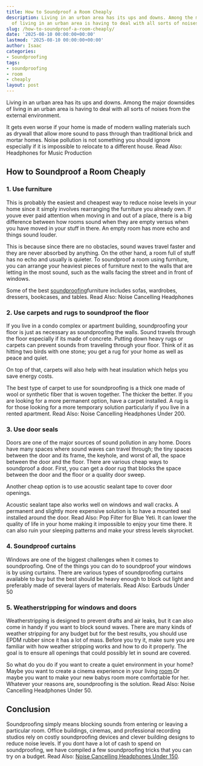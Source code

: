 ```yaml
---
title: How to Soundproof a Room Cheaply
description: Living in an urban area has its ups and downs. Among the major downsides
  of living in an urban area is having to deal with all sorts of noises from the...
slug: /how-to-soundproof-a-room-cheaply/
date: '2025-08-10 00:00:00+00:00'
lastmod: '2025-08-10 00:00:00+00:00'
author: Isaac
categories:
- Soundproofing
tags:
- soundproofing
- room
- cheaply
layout: post
---
```

Living in an urban area has its ups and downs. Among the major downsides of living in an urban area is having to deal with all sorts of noises from the external environment.

It gets even worse if your home is made of modern walling materials such as drywall that allow more sound to pass through than traditional brick and mortar homes. Noise pollution is not something you should ignore especially if it is impossible to relocate to a different house. Read Also: Headphones for Music Production

##  How to Soundproof a Room Cheaply

###  1. Use furniture

This is probably the easiest and cheapest way to reduce noise levels in your home since it simply involves rearranging the furniture you already own. If youve ever paid attention when moving in and out of a place, there is a big difference between how rooms sound when they are empty versus when you have moved in your stuff in there. An empty room has more echo and things sound louder.

This is because since there are no obstacles, sound waves travel faster and they are never absorbed by anything. On the other hand, a room full of stuff has no echo and usually is quieter. To soundproof a room using furniture, you can arrange your heaviest pieces of furniture next to the walls that are letting in the most sound, such as the walls facing the street and in front of windows.

Some of the best [soundproofing](https://pestpolicy.com/best-soundproof-earmuffs-for-sleeping/)furniture includes sofas, wardrobes, dressers, bookcases, and tables. Read Also: Noise Cancelling Headphones

###  2. Use carpets and rugs to soundproof the floor

If you live in a condo complex or apartment building, soundproofing your floor is just as necessary as soundproofing the walls. Sound travels through the floor especially if its made of concrete. Putting down heavy rugs or carpets can prevent sounds from traveling through your floor. Think of it as hitting two birds with one stone; you get a rug for your home as well as peace and quiet.

On top of that, carpets will also help with heat insulation which helps you save energy costs.

The best type of carpet to use for soundproofing is a thick one made of wool or synthetic fiber that is woven together. The thicker the better. If you are looking for a more permanent option, have a carpet installed. A rug is for those looking for a more temporary solution particularly if you live in a rented apartment. Read Also: Noise Cancelling Headphones Under 200.

###  3. Use door seals

Doors are one of the major sources of sound pollution in any home. Doors have many spaces where sound waves can travel through; the tiny spaces between the door and its frame, the keyhole, and worst of all, the space between the door and the floor. There are various cheap ways to soundproof a door. First, you can get a door rug that blocks the space between the door and the floor or a quality door sweep.

Another cheap option is to use acoustic sealant tape to cover door openings.

Acoustic sealant tape also works well on windows and wall cracks. A permanent and slightly more expensive solution is to have a mounted seal installed around the door. Read Also: Pop Filter for Blue Yeti. It can lower the quality of life in your home making it impossible to enjoy your time there. It can also ruin your sleeping patterns and make your stress levels skyrocket.

###  4. Soundproof curtains

Windows are one of the biggest challenges when it comes to soundproofing. One of the things you can do to soundproof your windows is by using curtains. There are various types of soundproofing curtains available to buy but the best should be heavy enough to block out light and preferably made of several layers of materials. Read Also: Earbuds Under 50

###  5. Weatherstripping for windows and doors

Weatherstripping is designed to prevent drafts and air leaks, but it can also come in handy if you want to block sound waves. There are many kinds of weather stripping for any budget but for the best results, you should use EPDM rubber since it has a lot of mass. Before you try it, make sure you are familiar with how weather stripping works and how to do it properly. The goal is to ensure all openings that could possibly let in sound are covered.

So what do you do if you want to create a quiet environment in your home? Maybe you want to create a cinema experience in your living [room](https://pestpolicy.com/how-to-prep-a-room-for-paint/).Or maybe you want to make your new babys room more comfortable for her. Whatever your reasons are, soundproofing is the solution. Read Also: Noise Cancelling Headphones Under 50.

##  Conclusion

Soundproofing simply means blocking sounds from entering or leaving a particular room. Office buildings, cinemas, and professional recording studios rely on costly soundproofing devices and clever building designs to reduce noise levels. If you dont have a lot of cash to spend on soundproofing, we have compiled a few soundproofing tricks that you can try on a budget. Read Also: [Noise Cancelling Headphones Under 150](https://pestpolicy.com/best-noise-cancelling-headphones-under-150/).